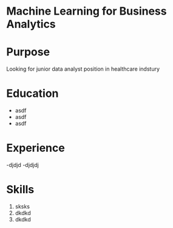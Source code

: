 # Machine Learning for Business Analytics

# Purpose

Looking for junior data analyst position in healthcare indstury

# Education

- asdf
- asdf
- asdf

# Experience

-djdjd
-djdjdj

# Skills

1. sksks
2. dkdkd
3. dkdkd

